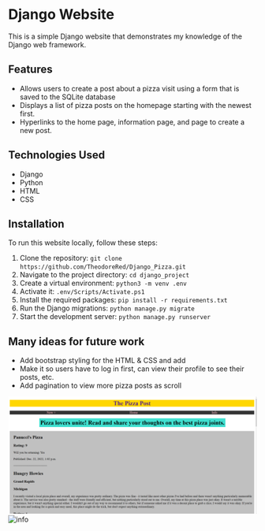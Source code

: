 # Django Website

This is a simple Django website that demonstrates my knowledge of the Django web framework.

## Features
- Allows users to create a post about a pizza visit using a form that is saved to the SQLite database
- Displays a list of pizza posts on the homepage starting with the newest first.
- Hyperlinks to the home page, information page, and page to create a new post.

## Technologies Used

- Django
- Python
- HTML
- CSS

## Installation

To run this website locally, follow these steps:

1. Clone the repository:
   `git clone https://github.com/TheodoreRed/Django_Pizza.git`
2. Navigate to the project directory:
   `cd django_project`
3. Create a virtual environment:
   `python3 -m venv .env`
4.  Activate it:
   `.env/Scripts/Activate.ps1`
5. Install the required packages:
   `pip install -r requirements.txt`
6. Run the Django migrations:
   `python manage.py migrate`
7. Start the development server:
   `python manage.py runserver`

## Many ideas for future work
- Add bootstrap styling for the HTML & CSS and add 
- Make it so users have to log in first, can view their profile to see their posts, etc.
- Add pagination to view more pizza posts as scroll

![home](README_images/homepage.png)
![info](info.png)
